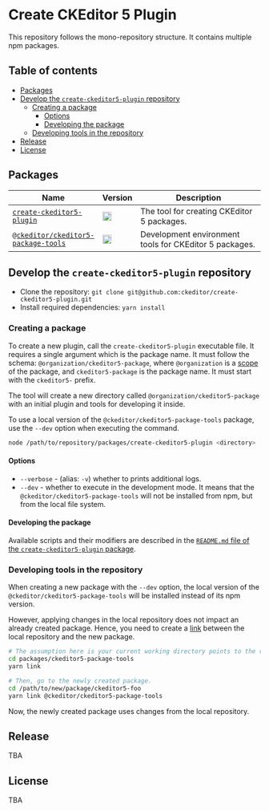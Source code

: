 Create CKEditor 5 Plugin
========================

This repository follows the mono-repository structure. It contains multiple npm packages.

## Table of contents

* [Packages](#packages)
* [Develop the `create-ckeditor5-plugin` repository](#develop-the-create-ckeditor5-plugin-repository)
  * [Creating a package](#creating-a-package)
    * [Options](#options)
    * [Developing the package](#developing-the-package)
  * [Developing tools in the repository](#developing-tools-in-the-repository)
* [Release](#release)
* [License](#license)

## Packages

<table>
<thead>
	<tr>
		<th width="30%">Name</th>
		<th width="15%">Version</th>
		<th width="55%">Description</th>
	</tr>
</thead>
<tbody>

<tr>
	<td>
		<a href="/packages/create-ckeditor5-plugin"><code>create-ckeditor5-plugin</code></a>
	</td>
	<td>
		<a href="https://badge.fury.io/js/create-ckeditor5-plugin"><img src="https://badge.fury.io/js/create-ckeditor5-plugin.svg" alt="npm version" height="18"></a>
	</td>
	<td>
		The tool for creating CKEditor 5 packages.
	</td>
</tr>

<tr>
	<td>
		<a href="/packages/ckeditor5-package-tools"><code>@ckeditor/ckeditor5-package-tools</code></a>
	</td>
	<td>
		<a href="https://badge.fury.io/js/@ckeditor%2Fckeditor5-package-tools"><img src="https://badge.fury.io/js/@ckeditor%2Fckeditor5-package-tools.svg" alt="npm version" height="18"></a>
	</td>
	<td>
		Development environment tools for CKEditor 5 packages.
	</td>
</tr>

</tbody>
</table>

## Develop the `create-ckeditor5-plugin` repository

* Clone the repository: `git clone git@github.com:ckeditor/create-ckeditor5-plugin.git`
* Install required dependencies: `yarn install`

### Creating a package

To create a new plugin, call the `create-ckeditor5-plugin` executable file. It requires a single argument which is the package name. It must follow the schema: `@organization/ckeditor5-package`, where `@organization` is a [scope](https://docs.npmjs.com/about-scopes) of the package, and `ckeditor5-package` is the package name. It must start with the `ckeditor5-` prefix.

The tool will create a new directory called `@organization/ckeditor5-package` with an initial plugin and tools for developing it inside.

To use a local version of the `@ckeditor/ckeditor5-package-tools` package, use the `--dev` option when executing the command.

```bash
node /path/to/repository/packages/create-ckeditor5-plugin <directory> [--dev]
```

#### Options

* `--verbose` - (alias: `-v`) whether to prints additional logs.
* `--dev` - whether to execute in the development mode. It means that the `@ckeditor/ckeditor5-package-tools` will not be installed from npm, but from the local file system.

#### Developing the package

Available scripts and their modifiers are described in the [`README.md` file of the `create-ckeditor5-plugin` package](/packages/create-ckeditor5-plugin).

### Developing tools in the repository

When creating a new package with the `--dev` option, the local version of the `@ckeditor/ckeditor5-package-tools` will be installed instead of its npm version.

However, applying changes in the local repository does not impact an already created package. Hence, you need to create a [link](https://docs.npmjs.com/cli/link/) between the local repository and the new package.

```bash
# The assumption here is your current working directory points to the root directory in the repository.
cd packages/ckeditor5-package-tools
yarn link

# Then, go to the newly created package.
cd /path/to/new/package/ckeditor5-foo
yarn link @ckeditor/ckeditor5-package-tools
```

Now, the newly created package uses changes from the local repository.

## Release

TBA

## License

TBA
